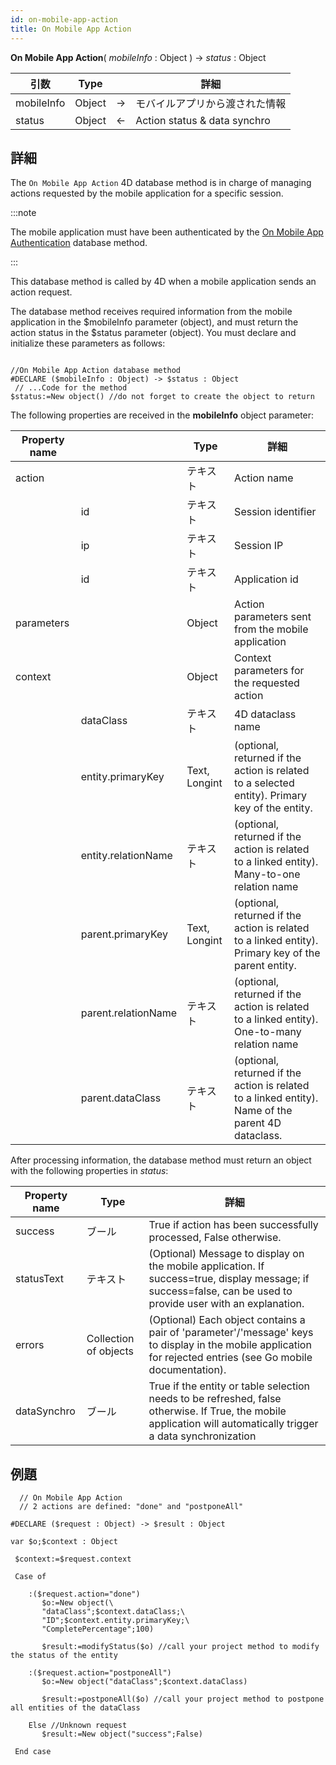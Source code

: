 ```yaml
---
id: on-mobile-app-action
title: On Mobile App Action
---
```


**On Mobile App Action**( *mobileInfo* : Object ) -> *status* : Object

| 引数         | Type   |    | 詳細                           |
| ---------- | ------ | -- | ---------------------------- |
| mobileInfo | Object | -> | モバイルアプリから渡された情報              |
| status     | Object | <- | Action status & data synchro |


## 詳細

The `On Mobile App Action` 4D database method is in charge of managing actions requested by the mobile application for a specific session.

:::note

The mobile application must have been authenticated by the [On Mobile App Authentication](https://doc4d.github.io/go-mobile/docs/next/4d/on-mobile-app-authentication) database method.

:::

This database method is called by 4D when a mobile application sends an action request.

The database method receives required information from the mobile application in the $mobileInfo parameter (object), and must return the action status in the $status parameter (object). You must declare and initialize these parameters as follows:

 ```4d

 //On Mobile App Action database method
#DECLARE ($mobileInfo : Object) -> $status : Object
  // ...Code for the method
$status:=New object() //do not forget to create the object to return
 ```

The following properties are received in the **mobileInfo** object parameter:


| Property name |                     | Type          | 詳細                                                                                                  |
| ------------- | ------------------- | ------------- | --------------------------------------------------------------------------------------------------- |
| action        |                     | テキスト          | Action name                                                                                         |
|               | id                  | テキスト          | Session identifier                                                                                  |
|               | ip                  | テキスト          | Session IP                                                                                          |
|               | id                  | テキスト          | Application id                                                                                      |
| parameters    |                     | Object        | Action parameters sent from the mobile application                                                  |
| context       |                     | Object        | Context parameters for the requested action                                                         |
|               | dataClass           | テキスト          | 4D dataclass name                                                                                   |
|               | entity.primaryKey   | Text, Longint | (optional, returned if the action is related to a selected entity). Primary key of the entity.      |
|               | entity.relationName | テキスト          | (optional, returned if the action is related to a linked entity). Many-to-one relation name         |
|               | parent.primaryKey   | Text, Longint | (optional, returned if the action is related to a linked entity). Primary key of the parent entity. |
|               | parent.relationName | テキスト          | (optional, returned if the action is related to a linked entity). One-to-many relation name         |
|               | parent.dataClass    | テキスト          | (optional, returned if the action is related to a linked entity). Name of the parent 4D dataclass.  |


After processing information, the database method must return an object with the following properties in *status*:

| Property name | Type                  | 詳細                                                                                                                                                              |
| ------------- | --------------------- | --------------------------------------------------------------------------------------------------------------------------------------------------------------- |
| success       | ブール                   | True if action has been successfully processed, False otherwise.                                                                                                |
| statusText    | テキスト                  | (Optional) Message to display on the mobile application. If success=true, display message; if success=false, can be used to provide user with an explanation.   |
| errors        | Collection of objects | (Optional) Each object contains a pair of 'parameter'/'message' keys to display in the mobile application for rejected entries (see Go mobile documentation).   |
| dataSynchro   | ブール                   | True if the entity or table selection needs to be refreshed, false otherwise. If True, the mobile application will automatically trigger a data synchronization |

## 例題

```4d
  // On Mobile App Action
  // 2 actions are defined: "done" and "postponeAll"

#DECLARE ($request : Object) -> $result : Object

var $o;$context : Object

 $context:=$request.context

 Case of

    :($request.action="done")
       $o:=New object(\
       "dataClass";$context.dataClass;\
       "ID";$context.entity.primaryKey;\
       "CompletePercentage";100)

       $result:=modifyStatus($o) //call your project method to modify the status of the entity

    :($request.action="postponeAll")
       $o:=New object("dataClass";$context.dataClass)

       $result:=postponeAll($o) //call your project method to postpone all entities of the dataClass

    Else //Unknown request
       $result:=New object("success";False)

 End case

 ```